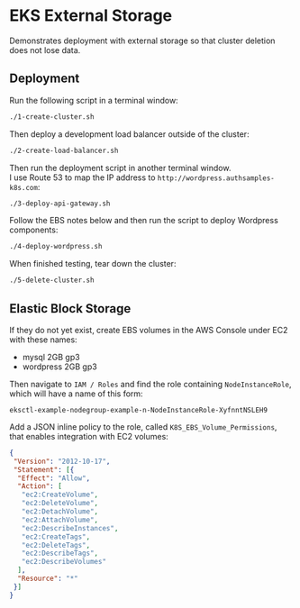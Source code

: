 # EKS External Storage

Demonstrates deployment with external storage so that cluster deletion does not lose data.

## Deployment

Run the following script in a terminal window:

```bash
./1-create-cluster.sh
```

Then deploy a development load balancer outside of the cluster:

```bash
./2-create-load-balancer.sh
```

Then run the deployment script in another terminal window.\
I use Route 53 to map the IP address to `http://wordpress.authsamples-k8s.com`:

```bash
./3-deploy-api-gateway.sh
```

Follow the EBS notes below and then run the script to deploy Wordpress components:

```bash
./4-deploy-wordpress.sh
```

When finished testing, tear down the cluster:

```bash
./5-delete-cluster.sh
```

## Elastic Block Storage

If they do not yet exist, create EBS volumes in the AWS Console under EC2 with these names:

- mysql     2GB gp3
- wordpress 2GB gp3

Then navigate to `IAM / Roles` and find the role containing `NodeInstanceRole`, which will have a name of this form:

```text
eksctl-example-nodegroup-example-n-NodeInstanceRole-XyfnntNSLEH9 
```

Add a JSON inline policy to the role, called `K8S_EBS_Volume_Permissions`, that enables integration with EC2 volumes:


```json
{
 "Version": "2012-10-17",
 "Statement": [{
  "Effect": "Allow",
  "Action": [
   "ec2:CreateVolume",
   "ec2:DeleteVolume",
   "ec2:DetachVolume",
   "ec2:AttachVolume",
   "ec2:DescribeInstances",
   "ec2:CreateTags",
   "ec2:DeleteTags",
   "ec2:DescribeTags",
   "ec2:DescribeVolumes"
  ],
  "Resource": "*"
 }]
}
```
